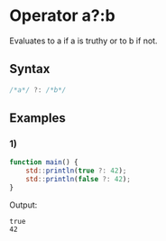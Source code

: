 # Operator a?:b

Evaluates to a if a is truthy or to b if not.

## Syntax
```js
/*a*/ ?: /*b*/
```

## Examples
### 1)
```js
function main() {
	std::println(true ?: 42);
	std::println(false ?: 42);
}
```
Output:
```
true
42
```